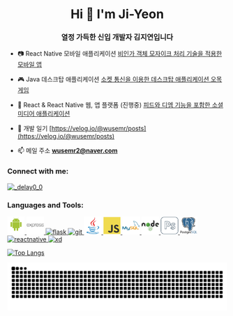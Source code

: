 <h1 align="center">Hi 🤗 I'm Ji-Yeon</h1>
<h3 align="center">열정 가득한 신입 개발자 김지연입니다</h3>

- 📷 React Native 모바일 애플리케이션 [비인가 객체 모자이크 처리 기술을 적용한 모바일 앱](https://github.com/ChoiJaeYeon23/TeeMo)

- 🎮 Java 데스크탑 애플리케이션 [소켓 통신을 이용한 데스크탑 애플리케이션 오목 게임](https://github.com/wusemr/omok)

- 🚧 React & React Native 웹, 앱 플랫폼 (진행중) [피드와 디엠 기능을 포함한 소셜 미디어 애플리케이션](https://github.com/wusemr/social_project)

- 📝 개발 일기 [https://velog.io/@wusemr/posts](https://velog.io/@wusemr/posts)

- 📫 메일 주소 **wusemr2@naver.com**

<h3 align="left">Connect with me:</h3>
<p align="left">
<a href="https://instagram.com/_delay0_0" target="blank"><img align="center" src="https://raw.githubusercontent.com/rahuldkjain/github-profile-readme-generator/master/src/images/icons/Social/instagram.svg" alt="_delay0_0" height="30" width="40" /></a>
</p>

<h3 align="left">Languages and Tools:</h3>
<p align="left"> <a href="https://developer.android.com" target="_blank" rel="noreferrer"> <img src="https://raw.githubusercontent.com/devicons/devicon/master/icons/android/android-original-wordmark.svg" alt="android" width="40" height="40"/> </a> <a href="https://expressjs.com" target="_blank" rel="noreferrer"> <img src="https://raw.githubusercontent.com/devicons/devicon/master/icons/express/express-original-wordmark.svg" alt="express" width="40" height="40"/> </a> <a href="https://flask.palletsprojects.com/" target="_blank" rel="noreferrer"> <img src="https://www.vectorlogo.zone/logos/pocoo_flask/pocoo_flask-icon.svg" alt="flask" width="40" height="40"/> </a> <a href="https://git-scm.com/" target="_blank" rel="noreferrer"> <img src="https://www.vectorlogo.zone/logos/git-scm/git-scm-icon.svg" alt="git" width="40" height="40"/> </a> <a href="https://www.java.com" target="_blank" rel="noreferrer"> <img src="https://raw.githubusercontent.com/devicons/devicon/master/icons/java/java-original.svg" alt="java" width="40" height="40"/> </a> <a href="https://developer.mozilla.org/en-US/docs/Web/JavaScript" target="_blank" rel="noreferrer"> <img src="https://raw.githubusercontent.com/devicons/devicon/master/icons/javascript/javascript-original.svg" alt="javascript" width="40" height="40"/> </a> <a href="https://www.mysql.com/" target="_blank" rel="noreferrer"> <img src="https://raw.githubusercontent.com/devicons/devicon/master/icons/mysql/mysql-original-wordmark.svg" alt="mysql" width="40" height="40"/> </a> <a href="https://nodejs.org" target="_blank" rel="noreferrer"> <img src="https://raw.githubusercontent.com/devicons/devicon/master/icons/nodejs/nodejs-original-wordmark.svg" alt="nodejs" width="40" height="40"/> </a> <a href="https://www.photoshop.com/en" target="_blank" rel="noreferrer"> <img src="https://raw.githubusercontent.com/devicons/devicon/master/icons/photoshop/photoshop-line.svg" alt="photoshop" width="40" height="40"/> </a> <a href="https://www.postgresql.org" target="_blank" rel="noreferrer"> <img src="https://raw.githubusercontent.com/devicons/devicon/master/icons/postgresql/postgresql-original-wordmark.svg" alt="postgresql" width="40" height="40"/> </a> <a href="https://reactnative.dev/" target="_blank" rel="noreferrer"> <img src="https://reactnative.dev/img/header_logo.svg" alt="reactnative" width="40" height="40"/> </a> <a href="https://www.adobe.com/products/xd.html" target="_blank" rel="noreferrer"> <img src="https://cdn.worldvectorlogo.com/logos/adobe-xd.svg" alt="xd" width="40" height="40"/> </a> </p>



[![Top Langs](https://github-readme-stats.vercel.app/api/top-langs/?username=wusemr&theme=dark)](https://github.com/wusemr/wusemr)

<picture>
  <source media="(prefers-color-scheme: dark)" srcset="https://github.com/wusemr/wusemr/blob/output/github-contribution-grid-snake-dark.svg" />
  <source media="(prefers-color-scheme: light)" srcset="https://github.com/wusemr/wusemr/blob/output/github-contribution-grid-snake.svg" />
  <img alt="github-snake" src="https://github.com/wusemr/wusemr/blob/output/github-contribution-grid-snake.svg" width="600" />
</picture>
